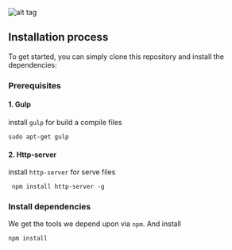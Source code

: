 ![alt tag](http://ctnovatec.com.br/wp-content/uploads/2015/03/nodejs-logo.png)

## Installation process

To get started, you can simply clone this repository and install the dependencies:

### Prerequisites

#### 1. Gulp

install `gulp` for build a compile files
```
sudo apt-get gulp
```

#### 2. Http-server

install `http-server` for serve files
```
 npm install http-server -g
```

### Install dependencies

We get the tools we depend upon via `npm`. And install 

```
npm install
```
